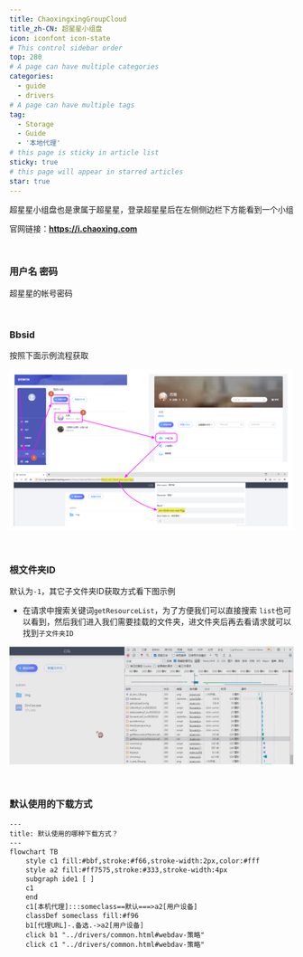 ```yaml
---
title: ChaoxingxingGroupCloud
title_zh-CN: 超星星小组盘
icon: iconfont icon-state
# This control sidebar order
top: 280
# A page can have multiple categories
categories:
  - guide
  - drivers
# A page can have multiple tags
tag:
  - Storage
  - Guide
  - '本地代理'
# this page is sticky in article list
sticky: true
# this page will appear in starred articles
star: true
---
```


超星星小组盘也是隶属于超星星，登录超星星后在左侧侧边栏下方能看到一个小组

官网链接：**https://i.chaoxing.com**

<br/>

### **用户名 密码**

超星星的帐号密码

<br/>

### **Bbsid**

按照下面示例流程获取

![](/img/drivers/chaoxing/chaoxing_bbsid.png)

<br/>

### **根文件夹ID**

默认为`-1`，其它子文件夹ID获取方式看下图示例

- 在请求中搜索关键词`getResourceList`，为了方便我们可以直接搜索 `list`也可以看到，然后我们进入我们需要挂载的文件夹，进文件夹后再去看请求就可以找到`子文件夹ID`

![](/img/drivers/chaoxing/chaoxing_folder_id.gif)

<br/>

### **默认使用的下载方式**

```mermaid
---
title: 默认使用的哪种下载方式？
---
flowchart TB
    style c1 fill:#bbf,stroke:#f66,stroke-width:2px,color:#fff
    style a2 fill:#ff7575,stroke:#333,stroke-width:4px
    subgraph ide1 [ ]
    c1
    end
    c1[本机代理]:::someclass==默认===>a2[用户设备]
    classDef someclass fill:#f96
    b1[代理URL]-.备选.->a2[用户设备]
    click b1 "../drivers/common.html#webdav-策略"
    click c1 "../drivers/common.html#webdav-策略"
```
